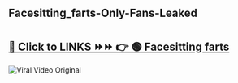 
 ## Facesitting_farts-Only-Fans-Leaked

# <h2><a href="https://clipsfans.com/Facesitting_farts&ref=git">🔗 Click to LINKS ⏩⏩ 👉 🟢 Facesitting farts </a></h2>

<a href="https://clipsfans.com/Facesitting_farts&ref=git" rel="nofollow" data-target="animated-image.originalLink"><img src="https://i.ibb.co.com/xMMVF88/686577567.gif" alt="Viral Video Original" style="max-width: 100%; display: inline-block;" data-target="animated-image.originalImage"></a>
